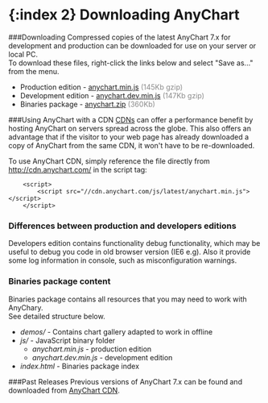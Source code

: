 {:index 2}
Downloading AnyChart
====================
  
###Downloading
Compressed copies of the latest AnyChart 7.x for development and production can be downloaded for use on your server or local PC.  
To download these files, right-click the links below and select "Save as..." from the menu.
* Production edition - [anychart.min.js](http://cdn.anychart.com/js/7.1.0/anychart.min.js) <span style="color:#898989;">(145Kb gzip)</span>
* Development edition - [anychart.dev.min.js](http://cdn.anychart.com/js/7.1.0/anychart.dev.min.js) <span style="color:#898989;">(147Kb gzip)</span>  
* Binaries package - [anychart.zip](http://cdn.anychart.com/zip/7.1.0/anychart.zip) <span style="color:#898989;">(360Kb)</span>  


###Using AnyChart with a CDN
<a href="http://en.wikipedia.org/wiki/Content\_delivery\_network" target="_blank">CDNs</a> can offer a performance benefit by hosting AnyChart on servers spread across the globe.
This also offers an advantage that if the visitor to your web page has already downloaded a copy of AnyChart from the same CDN,
it won't have to be re-downloaded.  
  
 
To use AnyChart CDN, simply reference the file directly from http://cdn.anychart.com/ in the script tag:
```
    <script>
        <script src="//cdn.anychart.com/js/latest/anychart.min.js"></script>
    </script>
```

### Differences between production and developers editions
Developers edition contains functionality debug functionality, which may be useful to debug you code in old browser version (IE6 e.g). Also it provide some log information in console, such as misconfiguration warnings. 

### Binaries package content
Binaries package contains all resources that you may need to work with AnyChary.  
See detailed structure below.  
* _demos/_ - Contains chart gallery adapted to work in offline
* _js/_ - JavaScript binary folder
  * _anychart.min.js_ - production edition
  * _anychart.dev.min.js_ - development edition
* _index.html_ - Binaries package index
  
<!--
###Custom build of AnyChart
Using <a href="build.anychart.com">AnyChart Build Server</a>, you can create your custom build of AnyChart 7.x.<br>
Build Server provides a simple web interface where you can choose which charts types and features you want to include.<br>
You can read more about Build Server and custom builds in the <a href="./Environment/Build_Server">Build Server</a> documentation section.
-->
  
  

###Past Releases
Previous versions of AnyChart 7.x can be found and downloaded from <a href="http://cdn.anychart.com/" target="_blank">AnyChart CDN</a>.




